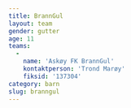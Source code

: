 ```yaml
---
title: BrannGul
layout: team
gender: gutter
age: 11
teams:
  -
    name: 'Askøy FK BrannGul'
    kontaktperson: 'Trond Marøy'
    fiksid: '137304'
category: barn
slug: branngul
---
```

